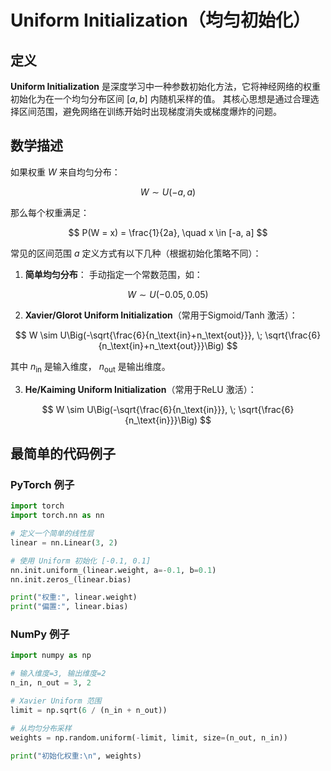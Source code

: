 # Uniform Initialization（均匀初始化）



## 定义

**Uniform Initialization** 是深度学习中一种参数初始化方法，它将神经网络的权重初始化为在一个均匀分布区间 $[a, b]$ 内随机采样的值。
其核心思想是通过合理选择区间范围，避免网络在训练开始时出现梯度消失或梯度爆炸的问题。



## 数学描述

如果权重 $W$ 来自均匀分布：

$$
W \sim U(-a, a)
$$

那么每个权重满足：

$$
P(W = x) = \frac{1}{2a}, \quad x \in [-a, a]
$$

常见的区间范围 $a$ 定义方式有以下几种（根据初始化策略不同）：

1. **简单均匀分布**：
   手动指定一个常数范围，如：

$$
W \sim U(-0.05, 0.05)
$$

2. **Xavier/Glorot Uniform Initialization**（常用于Sigmoid/Tanh 激活）：

$$
W \sim U\Big(-\sqrt{\frac{6}{n_\text{in}+n_\text{out}}}, \; \sqrt{\frac{6}{n_\text{in}+n_\text{out}}}\Big)
$$

   其中 $n_\text{in}$ 是输入维度， $n_\text{out}$ 是输出维度。

3. **He/Kaiming Uniform Initialization**（常用于ReLU 激活）：

$$
W \sim U\Big(-\sqrt{\frac{6}{n_\text{in}}}, \; \sqrt{\frac{6}{n_\text{in}}}\Big)
$$



## 最简单的代码例子

### PyTorch 例子

```python
import torch
import torch.nn as nn

# 定义一个简单的线性层
linear = nn.Linear(3, 2)

# 使用 Uniform 初始化 [-0.1, 0.1]
nn.init.uniform_(linear.weight, a=-0.1, b=0.1)
nn.init.zeros_(linear.bias)

print("权重:", linear.weight)
print("偏置:", linear.bias)
```

### NumPy 例子

```python
import numpy as np

# 输入维度=3, 输出维度=2
n_in, n_out = 3, 2

# Xavier Uniform 范围
limit = np.sqrt(6 / (n_in + n_out))

# 从均匀分布采样
weights = np.random.uniform(-limit, limit, size=(n_out, n_in))

print("初始化权重:\n", weights)
```


